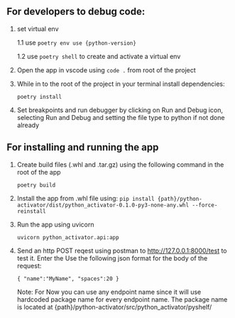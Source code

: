 ## For developers to debug code:
1. set virtual env
    
    1.1 use `poetry env use {python-version}`

    1.2 use `poetry shell` to create and activate a virtual env

2. Open the app in vscode using `code .` from root of the project

3. While in to the root of the project in your terminal install dependencies:
    
    `poetry install`

4. Set breakpoints and run debugger by clicking on Run and Debug icon, selecting Run and Debug and setting the file type to python if not done already

## For installing and running the app

1. Create build files (.whl and .tar.gz) using the following command in the root of the app

    `poetry build`

2. Install the app from .whl file using:
    `pip install {path}/python-activator/dist/python_activator-0.1.0-py3-none-any.whl --force-reinstall`

3. Run the app using uvicorn

    `uvicorn python_activator.api:app`

4. Send an http POST reqest using postman to http://127.0.0.1:8000/test  to test it. Enter the Use the following json format for the body of the request:
    
    `{
        "name":"MyName",
        "spaces":20
    }`

    Note: For Now you can use any endpoint name since it will use hardcoded package name for every endpoint name. The package name is located at {path}/python-activator/src/python_activator/pyshelf/






